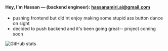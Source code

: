 

#### Hey, I’m Hassan — (backend engineer): hassanamiri.ai@gmail.com

- pushing frontend but did'nt enjoy making some stupid ass button dance on sight
- decided to push backend and it's been going great-- project coming soon





![GitHub stats](https://github-readme-stats.vercel.app/api?username=HassanAmirii&show_icons=true&count_private=true)  




